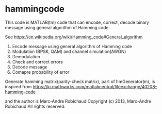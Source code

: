 # hammingcode
This code is MATLAB(tm) code that can encode, correct, decode binary message using general algorithm of Hamming code.

See https://en.wikipedia.org/wiki/Hamming_code#General_algorithm

1. Encode message using general algorithm of Hamming code
2. Modulation (BPSK, QAM) and channel simulation(AWGN)
3. Demodulation
4. Check and correct errors
5. Decode message
6. Comapre probability of error

Generate hamming matrix(parity-check matrix), part of hmGenerator(m), is inspired from https://kr.mathworks.com/matlabcentral/fileexchange/40208-hamming-code

and the author is Marc-Andre Robichaud Copyright (c) 2013, Marc-Andre Robichaud All rights reserved.
